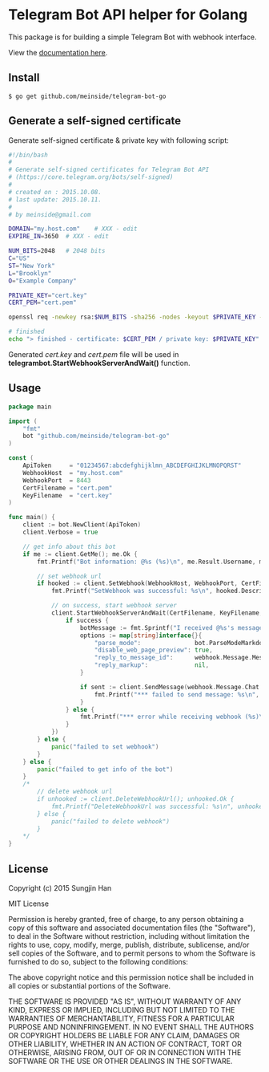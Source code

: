 # Telegram Bot API helper for Golang

This package is for building a simple Telegram Bot with webhook interface.

View the [documentation here](https://godoc.org/github.com/meinside/telegram-bot-go).

## Install

```
$ go get github.com/meinside/telegram-bot-go
```

## Generate a self-signed certificate

Generate self-signed certificate & private key with following script:

```bash
#!/bin/bash
#
# Generate self-signed certificates for Telegram Bot API
# (https://core.telegram.org/bots/self-signed)
# 
# created on : 2015.10.08.
# last update: 2015.10.11.
# 
# by meinside@gmail.com

DOMAIN="my.host.com"	# XXX - edit
EXPIRE_IN=3650	# XXX - edit

NUM_BITS=2048	# 2048 bits
C="US"
ST="New York"
L="Brooklyn"
O="Example Company"

PRIVATE_KEY="cert.key"
CERT_PEM="cert.pem"

openssl req -newkey rsa:$NUM_BITS -sha256 -nodes -keyout $PRIVATE_KEY -x509 -days $EXPIRE_IN -out $CERT_PEM -subj "/C=$C/ST=$ST/L=$L/O=$O/CN=$DOMAIN"

# finished
echo "> finished - certificate: $CERT_PEM / private key: $PRIVATE_KEY"
```

Generated *cert.key* and *cert.pem* file will be used in **telegrambot.StartWebhookServerAndWait()** function.

## Usage

```go
package main

import (
	"fmt"
	bot "github.com/meinside/telegram-bot-go"
)

const (
	ApiToken     = "01234567:abcdefghijklmn_ABCDEFGHIJKLMNOPQRST"
	WebhookHost  = "my.host.com"
	WebhookPort  = 8443
	CertFilename = "cert.pem"
	KeyFilename  = "cert.key"
)

func main() {
	client := bot.NewClient(ApiToken)
	client.Verbose = true

	// get info about this bot
	if me := client.GetMe(); me.Ok {
		fmt.Printf("Bot information: @%s (%s)\n", me.Result.Username, me.Result.FirstName)

		// set webhook url
		if hooked := client.SetWebhook(WebhookHost, WebhookPort, CertFilename); hooked.Ok {
			fmt.Printf("SetWebhook was successful: %s\n", hooked.Description)

			// on success, start webhook server
			client.StartWebhookServerAndWait(CertFilename, KeyFilename, func(webhook bot.Webhook, success bool, err error) {
				if success {
					botMessage := fmt.Sprintf("I received @%s's message: %s", webhook.Message.From.Username, webhook.Message.Text)
					options := map[string]interface{}{
						"parse_mode":               bot.ParseModeMarkdown,
						"disable_web_page_preview": true,
						"reply_to_message_id":      webhook.Message.MessageId,
						"reply_markup":             nil,
					}

					if sent := client.SendMessage(webhook.Message.Chat.Id, &botMessage, &options); !sent.Ok {
						fmt.Printf("*** failed to send message: %s\n", sent.Description)
					}
				} else {
					fmt.Printf("*** error while receiving webhook (%s)\n", err.Error)
				}
			})
		} else {
			panic("failed to set webhook")
		}
	} else {
		panic("failed to get info of the bot")
	}
	/*
		// delete webhook url
		if unhooked := client.DeleteWebhookUrl(); unhooked.Ok {
			fmt.Printf("DeleteWebhookUrl was successful: %s\n", unhooked.Description)
		} else {
			panic("failed to delete webhook")
		}
	*/
}
```

## License

Copyright (c) 2015 Sungjin Han

MIT License

Permission is hereby granted, free of charge, to any person obtaining
a copy of this software and associated documentation files (the
"Software"), to deal in the Software without restriction, including
without limitation the rights to use, copy, modify, merge, publish,
distribute, sublicense, and/or sell copies of the Software, and to
permit persons to whom the Software is furnished to do so, subject to
the following conditions:

The above copyright notice and this permission notice shall be
included in all copies or substantial portions of the Software.

THE SOFTWARE IS PROVIDED "AS IS", WITHOUT WARRANTY OF ANY KIND,
EXPRESS OR IMPLIED, INCLUDING BUT NOT LIMITED TO THE WARRANTIES OF
MERCHANTABILITY, FITNESS FOR A PARTICULAR PURPOSE AND
NONINFRINGEMENT. IN NO EVENT SHALL THE AUTHORS OR COPYRIGHT HOLDERS BE
LIABLE FOR ANY CLAIM, DAMAGES OR OTHER LIABILITY, WHETHER IN AN ACTION
OF CONTRACT, TORT OR OTHERWISE, ARISING FROM, OUT OF OR IN CONNECTION
WITH THE SOFTWARE OR THE USE OR OTHER DEALINGS IN THE SOFTWARE.

